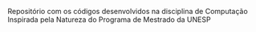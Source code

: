 Repositório com os códigos desenvolvidos na disciplina de Computação Inspirada pela Natureza do Programa de Mestrado da UNESP
